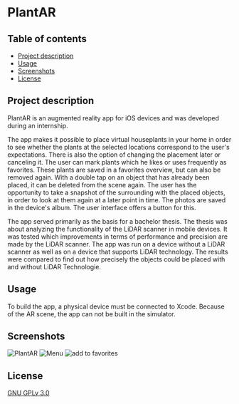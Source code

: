 # PlantAR

## Table of contents
* [Project description](#project-description)
* [Usage](#usage)
* [Screenshots](#screenshots)
* [License](#license)

## Project description
PlantAR is an augmented reality app for iOS devices and was developed during an internship.

The app makes it possible to place virtual houseplants in your home in order to see whether the plants at the selected locations correspond to the user's expectations. There is also the option of changing the placement later or canceling it. The user can mark plants which he likes or uses frequently as favorites. These plants are saved in a favorites overview, but can also be removed again. With a double tap on an object that has already been placed, it can be deleted from the scene again. The user has the opportunity to take a snapshot of the surrounding with the placed objects, in order to look at them again at a later point in time. The photos are saved in the device's album. The user interface offers a button for this.

The app served primarily as the basis for a bachelor thesis. The thesis was about analyzing the functionality of the LiDAR scanner in mobile devices. It was tested which improvements in terms of performance and precision are made by the LiDAR scanner. The app was run on a device without a LiDAR scanner as well as on a device that supports LiDAR technology. The results were compared to find out how precisely the objects could be placed with and without LiDAR Technologie.


## Usage
To build the app, a physical device must be connected to Xcode. Because of the AR scene, the app can not be built in the simulator.

## Screenshots
![PlantAR](./img/screenshot1.jpg)
![Menu](./img/screenshot2.jpg)
![add to favorites](./img/screenshot3.jpg)

## License
[GNU GPLv 3.0](https://choosealicense.com/licenses/gpl-3.0/)